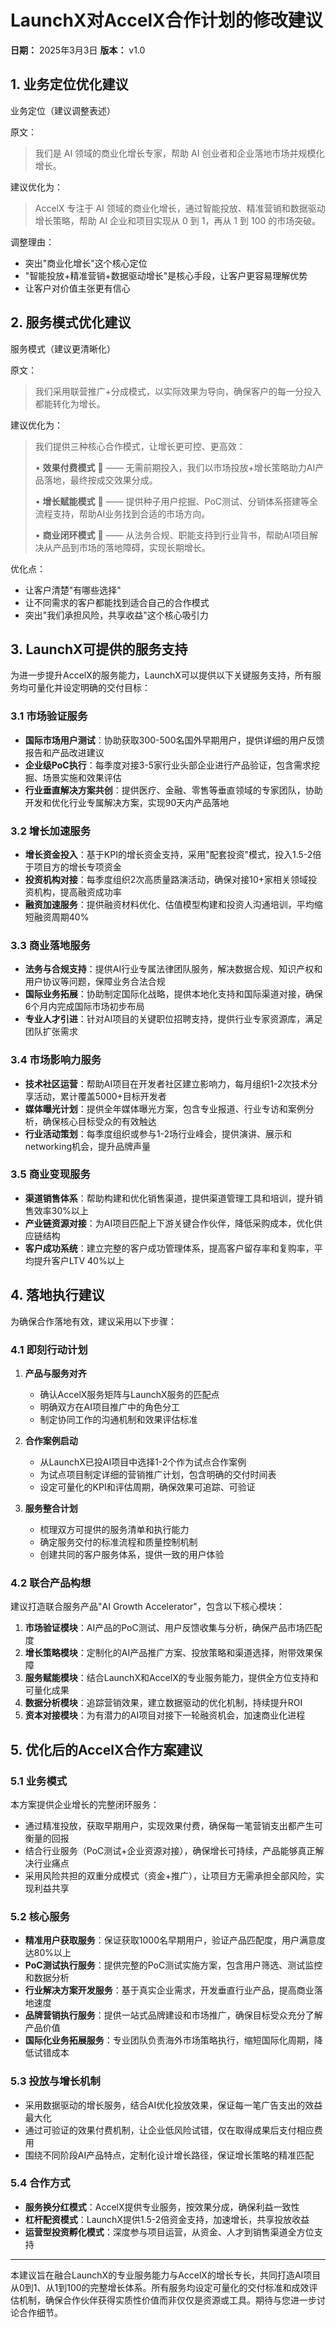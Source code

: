 # LaunchX对AccelX合作计划的修改建议

**日期：** 2025年3月3日
**版本：** v1.0

## 1. 业务定位优化建议

业务定位（建议调整表述）

原文：
> 我们是 AI 领域的商业化增长专家，帮助 AI 创业者和企业落地市场并规模化增长。

建议优化为：
> AccelX 专注于 AI 领域的商业化增长，通过智能投放、精准营销和数据驱动增长策略，帮助 AI 企业和项目实现从 0 到 1，再从 1 到 100 的市场突破。

调整理由：
- 突出"商业化增长"这个核心定位
- "智能投放+精准营销+数据驱动增长"是核心手段，让客户更容易理解优势
- 让客户对价值主张更有信心

## 2. 服务模式优化建议

服务模式（建议更清晰化）

原文：
> 我们采用联营推广+分成模式，以实际效果为导向，确保客户的每一分投入都能转化为增长。

建议优化为：
> 我们提供三种核心合作模式，让增长更可控、更高效：
> 
> • **效果付费模式** 🎯 —— 无需前期投入，我们以市场投放+增长策略助力AI产品落地，最终按成交效果分成。
> 
> • **增长赋能模式** 🚀 —— 提供种子用户挖掘、PoC测试、分销体系搭建等全流程支持，帮助AI业务找到合适的市场方向。
> 
> • **商业闭环模式** 🔗 —— 从法务合规、职能支持到行业背书，帮助AI项目解决从产品到市场的落地障碍，实现长期增长。

优化点：
- 让客户清楚"有哪些选择"
- 让不同需求的客户都能找到适合自己的合作模式
- 突出"我们承担风险，共享收益"这个核心吸引力

## 3. LaunchX可提供的服务支持

为进一步提升AccelX的服务能力，LaunchX可以提供以下关键服务支持，所有服务均可量化并设定明确的交付目标：

### 3.1 市场验证服务
- **国际市场用户测试**：协助获取300-500名国外早期用户，提供详细的用户反馈报告和产品改进建议
- **企业级PoC执行**：每季度对接3-5家行业头部企业进行产品验证，包含需求挖掘、场景实施和效果评估
- **行业垂直解决方案共创**：提供医疗、金融、零售等垂直领域的专家团队，协助开发和优化行业专属解决方案，实现90天内产品落地

### 3.2 增长加速服务
- **增长资金投入**：基于KPI的增长资金支持，采用"配套投资"模式，投入1.5-2倍于项目方的增长专项资金
- **投资机构对接**：每季度组织2次高质量路演活动，确保对接10+家相关领域投资机构，提高融资成功率
- **融资加速服务**：提供融资材料优化、估值模型构建和投资人沟通培训，平均缩短融资周期40%

### 3.3 商业落地服务
- **法务与合规支持**：提供AI行业专属法律团队服务，解决数据合规、知识产权和用户协议等问题，保障业务合法合规
- **国际业务拓展**：协助制定国际化战略，提供本地化支持和国际渠道对接，确保6个月内完成国际市场初步布局
- **专业人才引进**：针对AI项目的关键职位招聘支持，提供行业专家资源库，满足团队扩张需求

### 3.4 市场影响力服务
- **技术社区运营**：帮助AI项目在开发者社区建立影响力，每月组织1-2次技术分享活动，累计覆盖5000+目标开发者
- **媒体曝光计划**：提供全年媒体曝光方案，包含专业报道、行业专访和案例分析，确保核心目标受众的有效触达
- **行业活动策划**：每季度组织或参与1-2场行业峰会，提供演讲、展示和networking机会，提升品牌声量

### 3.5 商业变现服务
- **渠道销售体系**：帮助构建和优化销售渠道，提供渠道管理工具和培训，提升销售效率30%以上
- **产业链资源对接**：为AI项目匹配上下游关键合作伙伴，降低采购成本，优化供应链结构
- **客户成功系统**：建立完整的客户成功管理体系，提高客户留存率和复购率，平均提升客户LTV 40%以上

## 4. 落地执行建议

为确保合作落地有效，建议采用以下步骤：

### 4.1 即刻行动计划
1. **产品与服务对齐**
   - 确认AccelX服务矩阵与LaunchX服务的匹配点
   - 明确双方在AI项目推广中的角色分工
   - 制定协同工作的沟通机制和效果评估标准

2. **合作案例启动**
   - 从LaunchX已投AI项目中选择1-2个作为试点合作案例
   - 为试点项目制定详细的营销推广计划，包含明确的交付时间表
   - 设定可量化的KPI和评估周期，确保效果可追踪、可验证

3. **服务整合计划**
   - 梳理双方可提供的服务清单和执行能力
   - 确定服务交付的标准流程和质量控制机制
   - 创建共同的客户服务体系，提供一致的用户体验

### 4.2 联合产品构想
建议打造联合服务产品"AI Growth Accelerator"，包含以下核心模块：

1. **市场验证模块**：AI产品的PoC测试、用户反馈收集与分析，确保产品市场匹配度
2. **增长策略模块**：定制化的AI产品推广方案、投放策略和渠道选择，附带效果保障
3. **服务赋能模块**：结合LaunchX和AccelX的专业服务能力，提供全方位支持和可量化成果
4. **数据分析模块**：追踪营销效果，建立数据驱动的优化机制，持续提升ROI
5. **资本对接模块**：为有潜力的AI项目对接下一轮融资机会，加速商业化进程

## 5. 优化后的AccelX合作方案建议

### 5.1 业务模式
本方案提供企业增长的完整闭环服务：
- 通过精准投放，获取早期用户，实现效果付费，确保每一笔营销支出都产生可衡量的回报
- 结合行业服务（PoC测试+企业资源对接），确保增长可持续，产品能够真正解决行业痛点
- 采用风险共担的双重分成模式（资金+推广），让项目方无需承担全部风险，实现利益共享

### 5.2 核心服务
- **精准用户获取服务**：保证获取1000名早期用户，验证产品匹配度，用户满意度达80%以上
- **PoC测试执行服务**：提供完整的PoC测试实施方案，包含用户筛选、测试监控和数据分析
- **行业解决方案开发服务**：基于真实企业需求，开发垂直行业产品，提高商业落地速度
- **品牌营销执行服务**：提供一站式品牌建设和市场推广，确保目标受众充分了解产品价值
- **国际化业务拓展服务**：专业团队负责海外市场策略执行，缩短国际化周期，降低试错成本

### 5.3 投放与增长机制
- 采用数据驱动的增长服务，结合AI优化投放效果，保证每一笔广告支出的效益最大化
- 通过可验证的效果付费机制，让企业低风险试错，仅在取得成果后支付相应费用
- 围绕不同阶段AI产品特点，定制化设计增长路径，保证增长策略的精准匹配

### 5.4 合作方式
- **服务换分红模式**：AccelX提供专业服务，按效果分成，确保利益一致性
- **杠杆配资模式**：LaunchX提供1.5-2倍资金支持，加速增长，共享投放收益
- **运营型投资孵化模式**：深度参与项目运营，从资金、人才到销售渠道全方位支持

---

本建议旨在融合LaunchX的专业服务能力与AccelX的增长专长，共同打造AI项目从0到1、从1到100的完整增长体系。所有服务均设定可量化的交付标准和成效评估机制，确保合作伙伴获得实质性价值而非仅仅是资源或工具。期待与您进一步讨论合作细节。 
